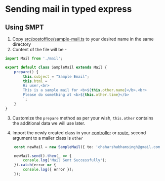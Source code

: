 # Sending mail in typed express

## Using SMPT

1. Copy [src/postoffice/sample-mail.ts](../src/postoffice/sample-mail.ts) to your desired name in the same directory
2. Content of the file will be - 

``` typescript
import Mail from './mail';

export default class SampleMail extends Mail {
    prepare() {
        this.subject = "Sample Email";
        this.html = `
        Hi user,<br>
        This is a sample mail for <b>${this.other.name}</b>.<br>
        Please do something at <b>${this.other.time}</b>
        `;
    }
}
```

3. Customize the `prepare` method as per your wish, `this.other` contains the additional data we will use later.

4. Import the newly created class in your [controller]() or [route](), second argument to a mailer class is `other`

``` typescript
    const newMail = new SampleMail({ to: 'chaharshubhamsingh@gmail.com' }, {name: 'Shubham', time: '03 PM'});

    newMail.send().then(_ => {
        console.log('Mail Sent Successfully');
    }).catch(error => {
        console.log({ error });
    });
```
